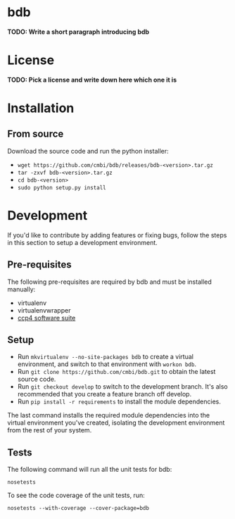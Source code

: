 # bdb

**TODO: Write a short paragraph introducing bdb**

# License

**TODO: Pick a license and write down here which one it is**

# Installation

## From source

Download the source code and run the python installer:

* `wget https://github.com/cmbi/bdb/releases/bdb-<version>.tar.gz`
* `tar -zxvf bdb-<version>.tar.gz`
* `cd bdb-<version>`
* `sudo python setup.py install`

# Development

If you'd like to contribute by adding features or fixing bugs, follow the steps
in this section to setup a development environment.

## Pre-requisites

The following pre-requisites are required by bdb and must be installed
manually:

* virtualenv
* virtualenvwrapper
* [ccp4 software suite][1]

## Setup

* Run `mkvirtualenv --no-site-packages bdb` to create a virtual environment,
  and switch to that environment with `workon bdb`.
* Run `git clone https://github.com/cmbi/bdb.git` to obtain the latest
  source code.
* Run `git checkout develop` to switch to the development branch. It's also
  recommended that you create a feature branch off develop.
* Run `pip install -r requirements` to install the module dependencies.

The last command installs the required module dependencies into the virtual
environment you've created, isolating the development environment from the rest
of your system.

## Tests

The following command will run all the unit tests for bdb:

    nosetests

To see the code coverage of the unit tests, run:

    nosetests --with-coverage --cover-package=bdb

[1]: http://www.ccp4.ac.uk/
